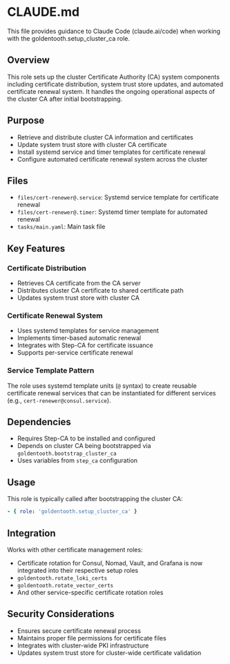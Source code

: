 # CLAUDE.md

This file provides guidance to Claude Code (claude.ai/code) when working with the goldentooth.setup_cluster_ca role.

## Overview

This role sets up the cluster Certificate Authority (CA) system components including certificate distribution, system trust store updates, and automated certificate renewal system. It handles the ongoing operational aspects of the cluster CA after initial bootstrapping.

## Purpose

- Retrieve and distribute cluster CA information and certificates
- Update system trust store with cluster CA certificate  
- Install systemd service and timer templates for certificate renewal
- Configure automated certificate renewal system across the cluster

## Files

- `files/cert-renewer@.service`: Systemd service template for certificate renewal
- `files/cert-renewer@.timer`: Systemd timer template for automated renewal
- `tasks/main.yaml`: Main task file

## Key Features

### Certificate Distribution
- Retrieves CA certificate from the CA server
- Distributes cluster CA certificate to shared certificate path
- Updates system trust store with cluster CA

### Certificate Renewal System  
- Uses systemd templates for service management
- Implements timer-based automatic renewal
- Integrates with Step-CA for certificate issuance
- Supports per-service certificate renewal

### Service Template Pattern
The role uses systemd template units (`@` syntax) to create reusable certificate renewal services that can be instantiated for different services (e.g., `cert-renewer@consul.service`).

## Dependencies

- Requires Step-CA to be installed and configured
- Depends on cluster CA being bootstrapped via `goldentooth.bootstrap_cluster_ca`
- Uses variables from `step_ca` configuration

## Usage

This role is typically called after bootstrapping the cluster CA:
```yaml
- { role: 'goldentooth.setup_cluster_ca' }
```

## Integration

Works with other certificate management roles:
- Certificate rotation for Consul, Nomad, Vault, and Grafana is now integrated into their respective setup roles
- `goldentooth.rotate_loki_certs`
- `goldentooth.rotate_vector_certs`
- And other service-specific certificate rotation roles

## Security Considerations

- Ensures secure certificate renewal process
- Maintains proper file permissions for certificate files
- Integrates with cluster-wide PKI infrastructure
- Updates system trust store for cluster-wide certificate validation